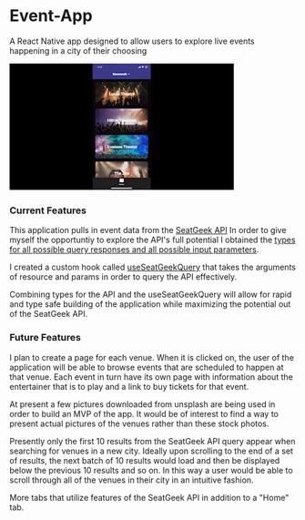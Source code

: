 # Event-App
A React Native app designed to allow users to explore live events happening in a city of their choosing 

![Mockup Image](./assets/gifs/readmegifLarge.gif)

### Current Features

This application pulls in event data from the [SeatGeek API](https://seatgeek.com/build) 
In order to give myself the opportuntiy to explore the API's full potential I obtained the [types for all possible query responses and all possible input parameters](https://github.com/mthomas100/Event-App/tree/master/types). 

I created a custom hook called [useSeatGeekQuery](https://github.com/mthomas100/Event-App/blob/master/hooks/useSeatGeekQuery.tsx) 
that takes the arguments of resource and params in order to query the API effectively. 

Combining types for the API and the useSeatGeekQuery will allow for rapid and type safe building of the application while maximizing the potential out of the SeatGeek API.

### Future Features

I plan to create a page for each venue. When it is clicked on, the user of the application will be able to browse events that are scheduled to happen at that venue. 
Each event in turn have its own page with information about the entertainer that is to play and a link to buy tickets for that event. 

At present a few pictures downloaded from unsplash are being used in order to build an MVP of the app. It would be of interest to find a way to present actual pictures of the venues rather than these stock photos.

Presently only the first 10 results from the SeatGeek API query appear when searching for venues in a new city. Ideally upon scrolling to the end of a set of results, the next batch of 10 results would load and then be displayed below the previous 10 results and so on. In this way a user would be able to scroll through all of the venues in their city in an intuitive fashion.

More tabs that utilize features of the SeatGeek API in addition to a "Home" tab. 
